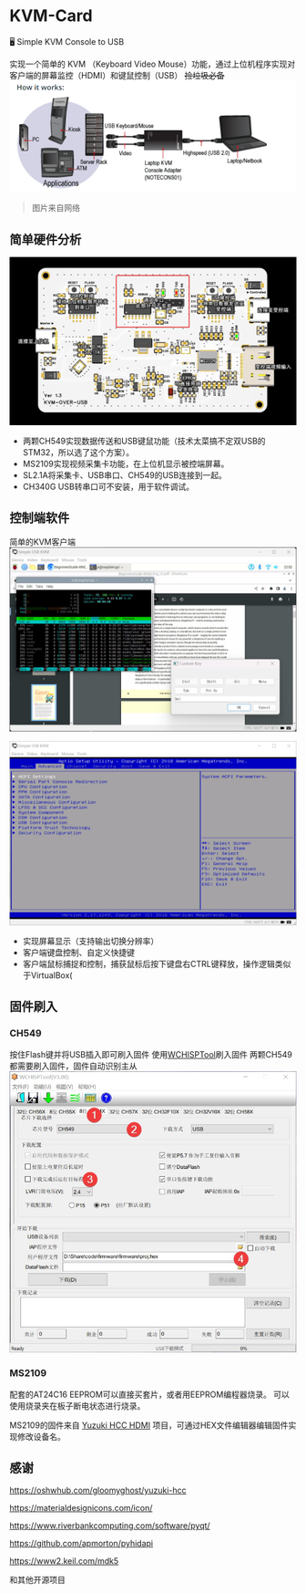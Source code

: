 # KVM-Card
🖥️ Simple KVM Console to USB



实现一个简单的 KVM （Keyboard Video Mouse）功能，通过上位机程序实现对客户端的屏幕监控（HDMI）和键鼠控制（USB）
~~捡垃圾必备~~
![image.png](.\document\Images\1.png)
>图片来自网络

## 简单硬件分析

![2](.\\document\Images\2.png)
- 两颗CH549实现数据传送和USB键鼠功能（技术太菜搞不定双USB的STM32，所以选了这个方案）。
- MS2109实现视频采集卡功能，在上位机显示被控端屏幕。
- SL2.1A将采集卡、USB串口、CH549的USB连接到一起。
- CH340G USB转串口可不安装，用于软件调试。

## 控制端软件
简单的KVM客户端
![4](.\\document\Images\4.png)

![3](.\\document\Images\3.png)

- 实现屏幕显示（支持输出切换分辨率）
- 客户端键盘控制、自定义快捷键
- 客户端鼠标捕捉和控制，捕获鼠标后按下键盘右CTRL键释放，操作逻辑类似于VirtualBox(

## 固件刷入
### CH549
按住Flash键并将USB插入即可刷入固件
使用[WCHISPTool](https://www.wch.cn/downloads/WCHISPTool_Setup_exe.html)刷入固件
两颗CH549都需要刷入固件，固件自动识别主从
![5](.\\document\Images\5.jpg)

### MS2109

配套的AT24C16 EEPROM可以直接买套片，或者用EEPROM编程器烧录。
可以使用烧录夹在板子断电状态进行烧录。

MS2109的固件来自 [Yuzuki HCC HDMI](https://oshwhub.com/gloomyghost/yuzuki-hcc) 项目，可通过HEX文件编辑器编辑固件实现修改设备名。

## 感谢
https://oshwhub.com/gloomyghost/yuzuki-hcc

https://materialdesignicons.com/icon/

https://www.riverbankcomputing.com/software/pyqt/

https://github.com/apmorton/pyhidapi

https://www2.keil.com/mdk5

和其他开源项目